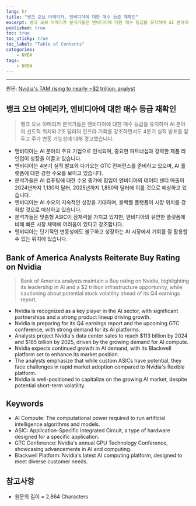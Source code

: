 ```yaml
---
lang: kr
title: "뱅크 오브 아메리카, 엔비디아에 대한 매수 등급 재확인"
excerpt: 뱅크 오브 아메리카 분석가들은 엔비디아에 대한 매수 등급을 유지하며 AI 분야의 선도적 위치와 2조 달러의 인프라 기회를 강조하면서도 4분기 실적 발표를 앞두고 주가 변동 가능성에 대해 경고했습니다.
published: true
toc: true
toc_sticky: true
toc_label: "Table of Contents"
categories:
    - NVDA
tags:
    - NVDA
---
```


---

  원문: [Nvidia's TAM rising to nearly ~$2 trillion: analyst](https://www.investing.com/news/stock-market-news/nvidias-tam-rising-to-nearly-2-trillion-analyst-3806239)

## 뱅크 오브 아메리카, 엔비디아에 대한 매수 등급 재확인

> 뱅크 오브 아메리카 분석가들은 엔비디아에 대한 매수 등급을 유지하며 AI 분야의 선도적 위치와 2조 달러의 인프라 기회를 강조하면서도 4분기 실적 발표를 앞두고 주가 변동 가능성에 대해 경고했습니다.


- 엔비디아는 AI 분야의 주요 기업으로 인식되며, 중요한 파트너십과 강력한 제품 라인업이 성장을 이끌고 있습니다.
- 엔비디아는 4분기 실적 발표와 다가오는 GTC 컨퍼런스를 준비하고 있으며, AI 플랫폼에 대한 강한 수요를 보이고 있습니다.
- 분석가들은 AI 컴퓨팅에 대한 수요 증가에 힘입어 엔비디아의 데이터 센터 매출이 2024년까지 1,130억 달러, 2025년까지 1,850억 달러에 이를 것으로 예상하고 있습니다.
- 엔비디아는 AI 수요의 지속적인 성장을 기대하며, 블랙웰 플랫폼이 시장 위치를 강화할 것으로 예상하고 있습니다.
- 분석가들은 맞춤형 ASIC이 잠재력을 가지고 있지만, 엔비디아의 유연한 플랫폼에 비해 빠른 시장 채택에 어려움이 있다고 강조합니다.
- 엔비디아는 단기적인 변동성에도 불구하고 성장하는 AI 시장에서 기회를 잘 활용할 수 있는 위치에 있습니다.

## Bank of America Analysts Reiterate Buy Rating on Nvidia

> Bank of America analysts maintain a Buy rating on Nvidia, highlighting its leadership in AI and a $2 trillion infrastructure opportunity, while cautioning about potential stock volatility ahead of its Q4 earnings report.


- Nvidia is recognized as a key player in the AI sector, with significant partnerships and a strong product lineup driving growth.
- Nvidia is preparing for its Q4 earnings report and the upcoming GTC conference, with strong demand for its AI platforms.
- Analysts project Nvidia's data center sales to reach $113 billion by 2024 and $185 billion by 2025, driven by the growing demand for AI compute.
- Nvidia expects continued growth in AI demand, with its Blackwell platform set to enhance its market position.
- The analysts emphasize that while custom ASICs have potential, they face challenges in rapid market adoption compared to Nvidia's flexible platform.
- Nvidia is well-positioned to capitalize on the growing AI market, despite potential short-term volatility.

## Keywords

- AI Compute: The computational power required to run artificial intelligence algorithms and models.
- ASIC: Application-Specific Integrated Circuit, a type of hardware designed for a specific application.
- GTC Conference: Nvidia's annual GPU Technology Conference, showcasing advancements in AI and computing.
- Blackwell Platform: Nvidia's latest AI computing platform, designed to meet diverse customer needs.

## 참고사항

- 원문의 길이 = 2,864 Characters

